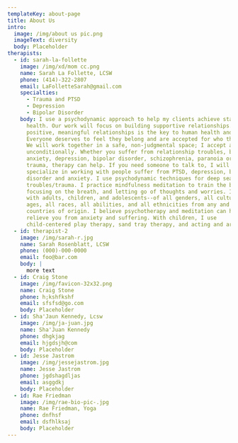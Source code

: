 ```yaml
---
templateKey: about-page
title: About Us
intro:
  image: /img/about us pic.png
  imageText: diversity
  body: Placeholder
therapists:
  - id: sarah-la-follette
    image: /img/xd/mom cc.png
    name: Sarah La Follette, LCSW
    phone: (414)-322-2807
    email: LaFolletteSarah@gmail.com
    specialties:
      - Trauma and PTSD
      - Depression
      - Bipolar Disorder
    body: I use a psychodynamic approach to help my clients achieve stable mental
      health. Our work will focus on building supportive relationships. Having
      positive, meaningful relationships is the key to human health and success.
      Everyone deserves to feel they belong and are accepted for who they are.
      We will work together in a safe, non-judgmental space; I accept all people
      unconditionally. Whether you suffer from relationship troubles, bullying,
      anxiety, depression, bipolar disorder, schizophrenia, paranoia or another
      trauma, therapy can help. If you need someone to talk to, I will listen. I
      specialize in working with people suffer from PTSD, depression, bi-polar
      disorder and anxiety. I use psychodynamic techniques for deep seated
      troubles/trauma. I practice mindfulness meditation to train the brain by
      focusing on the breath, and letting go of thoughts and worries. I work
      with adults, children, and adolescents--of all genders, all cultures, all
      ages, all races, all abilities, and all ethnicities from any and all
      countries of origin. I believe psychotherapy and meditation can help
      relieve you from anxiety and suffering. With children, I use
      child-centered play therapy, sand tray therapy, and acting and art.
  - id: therapist-2
    image: /img/sarah-r.jpg
    name: Sarah Rosenblatt, LCSW
    phone: (000)-000-0000
    email: foo@bar.com
    body: |
      more text
  - id: Craig Stone
    image: /img/favicon-32x32.png
    name: Craig Stone
    phone: h;kshfkshf
    email: sfsfsd@go.com
    body: Placeholder
  - id: Sha'Jaun Kennedy, Lcsw
    image: /img/ja-juan.jpg
    name: Sha'Juan Kennedy
    phone: dhgkjag
    email: hjgdsjh@com
    body: Placeholder
  - id: Jesse Jastrom
    image: /img/jessejastrom.jpg
    name: Jesse Jastrom
    phone: jgdshagdljas
    email: asggdkj
    body: Placeholder
  - id: Rae Friedman
    image: /img/rae-bio-pic-.jpg
    name: Rae Friedman, Yoga
    phone: dnfhsf
    email: dsfhlksaj
    body: Placeholder
---
```

